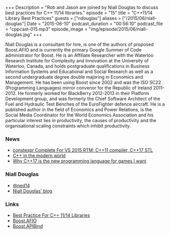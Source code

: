 +++
Description = "Rob and Jason are joined by Niall Douglas to discuss best practices for C++ 11/14 libraries."
episode = "15"
title = "C++11/14 Library Best Practices"
guests = ["ndouglas"]
aliases = ["/2015/06/niall-douglas"]
Date = "2015-06-10"
podcast_duration = "00:56:10"
podcast_file = "cppcast-015.mp3"
episode_image = "img/episode/2015/06/niall-douglas.jpg"
+++

Niall Douglas is a consultant for hire, is one of the authors of proposed Boost.AFIO and is currently the primary Google Summer of Code administrator for Boost. He is an Affiliate Researcher with the Waterloo Research Institute for Complexity and Innovation at the University of Waterloo, Canada, and holds postgraduate qualifications in Business Information Systems and Educational and Social Research as well as a second undergraduate degree double majoring in Economics and Management. He has been using Boost since 2002 and was the ISO SC22 (Programming Languages) mirror convenor for the Republic of Ireland 2011-2012. He formerly worked for BlackBerry 2012-2013 in their Platform Development group, and was formerly the Chief Software Architect of the Fuel and Hydraulic Test Benches of the EuroFighter defence aircraft. He is a published author in the field of Economics and Power Relations, is the Social Media Coordinator for the World Economics Association and his particular interest lies in productivity, the causes of productivity and the organisational scaling constraints which inhibit productivity.


### News ###

 - [constexpr Complete For VS 2015 RTM: C++11 compiler, C++17 STL](http://blogs.msdn.com/b/vcblog/archive/2015/06/02/constexpr-complete-for-vs-2015-rtm-c-11-compiler-c-17-stl.aspx)
 - [C++ in the modern world](https://medium.com/@CPP_Coder/c-in-the-modern-world-ce6f470dfbe0)
 - [Why C++17 is the new programming language for games I want](http://blog.mattnewport.com/why-c17-is-the-new-programming-language-for-games-i-want/)
 
### Niall Douglas ###

 - [@ned14](https://twitter.com/ned14/)
 - [Niall Douglas' blog](http://www.nedprod.com/)

### Links ###

 - [Best Practice For C++ 11/14 Libraries](https://svn.boost.org/trac/boost/wiki/BestPracticeHandbook)
 - [Boost.AFIO](https://github.com/ned14/boost.afio)
 - [Boost.APIBind](https://github.com/ned14/Boost.APIBind)



